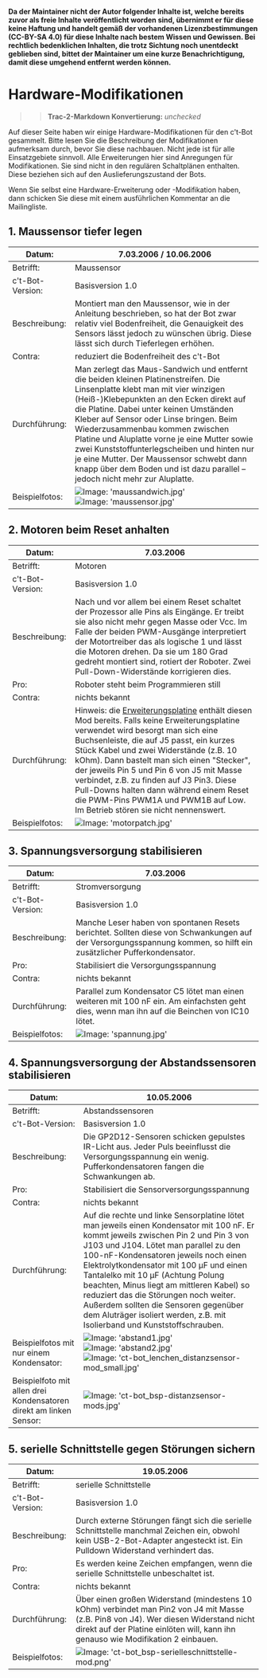 **Da der Maintainer nicht der Autor folgender Inhalte ist, welche bereits zuvor als freie Inhalte veröffentlicht worden sind, übernimmt er für diese keine Haftung und handelt gemäß der vorhandenen Lizenzbestimmungen (CC-BY-SA 4.0) für diese Inhalte nach bestem Wissen und Gewissen. Bei rechtlich bedenklichen Inhalten, die trotz Sichtung noch unentdeckt geblieben sind, bittet der Maintainer um eine kurze Benachrichtigung, damit diese umgehend entfernt werden können.**

# Hardware-Modifikationen

>> **Trac-2-Markdown Konvertierung:** *unchecked*

Auf dieser Seite haben wir einige Hardware-Modifikationen für den c't-Bot gesammelt. Bitte lesen Sie die Beschreibung der Modifikationen aufmerksam durch, bevor Sie diese nachbauen. Nicht jede ist für alle Einsatzgebiete sinnvoll. Alle Erweiterungen hier sind Anregungen für Modifikationen. Sie sind nicht in den regulären Schaltplänen enthalten. Diese beziehen sich auf den Auslieferungszustand der Bots.

Wenn Sie selbst eine Hardware-Erweiterung oder -Modifikation haben, dann schicken Sie diese mit einem ausführlichen Kommentar an die Mailingliste.

## 1. Maussensor tiefer legen

|Datum: | 7.03.2006 / 10.06.2006 |
|---|---|
|Betrifft:| Maussensor|
|c't-Bot-Version:| Basisversion 1.0|
|Beschreibung:|Montiert man den Maussensor, wie in der Anleitung beschrieben, so hat der Bot zwar relativ viel Bodenfreiheit, die Genauigkeit des Sensors lässt jedoch zu wünschen übrig. Diese lässt sich durch Tieferlegen erhöhen.|
|Contra:| reduziert die Bodenfreiheit des c't-Bot|
|Durchführung:|Man zerlegt das Maus-Sandwich und entfernt die beiden kleinen Platinenstreifen. Die Linsenplatte klebt man mit vier winzigen (Heiß-)Klebepunkten an den Ecken direkt auf die Platine. Dabei unter keinen Umständen Kleber auf Sensor oder Linse bringen. Beim Wiederzusammenbau kommen zwischen Platine und Aluplatte vorne je eine Mutter sowie zwei Kunststoffunterlegscheiben und hinten nur je eine Mutter. Der Maussensor schwebt dann knapp über dem Boden und ist dazu parallel – jedoch nicht mehr zur Aluplatte. |
|Beispielfotos:|![Image: 'maussandwich.jpg'](maussandwich.jpg) ![Image: 'maussensor.jpg'](maussensor.jpg)|

## 2. Motoren beim Reset anhalten

|Datum: | 7.03.2006 |
|---|---|
|Betrifft:|Motoren|
|c't-Bot-Version:|Basisversion 1.0|
|Beschreibung:|Nach und vor allem bei einem Reset schaltet der Prozessor alle Pins als Eingänge. Er treibt sie also nicht mehr gegen Masse oder Vcc. Im Falle der beiden PWM-Ausgänge interpretiert der Motortreiber das als logische 1 und lässt die Motoren drehen. Da sie um 180 Grad gedreht montiert sind, rotiert der Roboter. Zwei Pull-Down-Widerstände korrigieren dies.|
|Pro:|Roboter steht beim Programmieren still|
|Contra:|nichts bekannt|
|Durchführung:|Hinweis: die [Erweiterungsplatine](../ct-Bot-Erweiterung/ct-Bot-Erweiterung.md) enthält diesen Mod bereits. Falls keine Erweiterungsplatine verwendet wird besorgt man sich eine Buchsenleiste, die auf J5 passt, ein kurzes Stück Kabel und zwei Widerstände (z.B. 10 kOhm). Dann bastelt man sich einen "Stecker", der jeweils Pin 5 und Pin 6 von J5 mit Masse verbindet, z.B. zu finden auf J3 Pin3. Diese Pull-Downs halten dann während einem Reset die PWM-Pins PWM1A und PWM1B auf Low. Im Betrieb stören sie nicht nennenswert.|
|Beispielfotos:|![Image: 'motorpatch.jpg'](motorpatch.jpg)|

## 3. Spannungsversorgung stabilisieren

|Datum: | 7.03.2006 |
|---|---|
|Betrifft:|Stromversorgung|
|c't-Bot-Version:|Basisversion 1.0|
|Beschreibung:|Manche Leser haben von spontanen Resets berichtet. Sollten diese von Schwankungen auf der Versorgungsspannung kommen, so hilft ein zusätzlicher Pufferkondensator. |
|Pro:|Stabilisiert die Versorgungsspannung|
|Contra:|nichts bekannt|
|Durchführung:|Parallel zum Kondensator C5 lötet man einen weiteren mit 100 nF ein. Am einfachsten geht dies, wenn man ihn auf die Beinchen von IC10 lötet.|
|Beispielfotos:|![Image: 'spannung.jpg'](spannung.jpg) |

## 4. Spannungsversorgung der Abstandssensoren stabilisieren

|Datum: | 10.05.2006 |
|---|---|
|Betrifft:|Abstandssensoren|
|c't-Bot-Version:|Basisversion 1.0|
|Beschreibung:|Die GP2D12-Sensoren schicken gepulstes IR-Licht aus. Jeder Puls beeinflusst die Versorgungsspannung ein wenig. Pufferkondensatoren fangen die Schwankungen ab. |
|Pro:|Stabilisiert die Sensorversorgungsspannung|
|Contra:|nichts bekannt|
|Durchführung:|Auf die rechte und linke Sensorplatine lötet man jeweils einen Kondensator mit 100 nF. Er kommt jeweils zwischen Pin 2 und Pin 3 von J103 und J104. Lötet man parallel zu den 100-nF-Kondensatoren jeweils noch einen Elektrolytkondensator mit 100 µF und einen Tantalelko mit 10 µF (Achtung Polung beachten, Minus liegt am mittleren Kabel) so  reduziert das die Störungen noch weiter. Außerdem sollten die Sensoren gegenüber dem Aluträger isoliert werden, z.B. mit Isolierband und Kunststoffschrauben.|
|Beispielfotos mit nur einem Kondensator:|![Image: 'abstand1.jpg'](abstand1.jpg)![Image: 'abstand2.jpg'](abstand2.jpg)![Image: 'ct-bot_lenchen_distanzsensor-mod_small.jpg'](ct-bot_lenchen_distanzsensor-mod_small.jpg)|
|Beispielfoto mit allen drei Kondensatoren direkt am linken Sensor:|![Image: 'ct-bot_bsp-distanzsensor-mods.jpg'](ct-bot_bsp-distanzsensor-mods.jpg)|

## 5. serielle Schnittstelle gegen Störungen sichern

|Datum: | 19.05.2006 |
|---|---|
|Betrifft:|serielle Schnittstelle|
|c't-Bot-Version:|Basisversion 1.0|
|Beschreibung:|Durch externe Störungen fängt sich die serielle Schnittstelle manchmal Zeichen ein, obwohl kein USB-2-Bot-Adapter angesteckt ist. Ein Pulldown Widerstand verhindert das.|
|Pro:|Es werden keine Zeichen empfangen, wenn die serielle Schnittstelle unbeschaltet ist.|
|Contra:|nichts bekannt|
|Durchführung:|Über einen großen Widerstand (mindestens 10 kOhm) verbindet man Pin2 von J4 mit Masse (z.B. Pin8 von J4). Wer diesen Widerstand nicht direkt auf der Platine einlöten will, kann ihn genauso wie Modifikation 2 einbauen.|
|Beispielfotos:|![Image: 'ct-bot_bsp-serielleschnittstelle-mod.png'](ct-bot_bsp-serielleschnittstelle-mod.png)|
